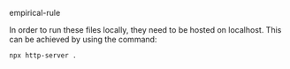 empirical-rule

In order to run these files locally, they need to be hosted on localhost. This can be achieved by using the command:
```
npx http-server .
```